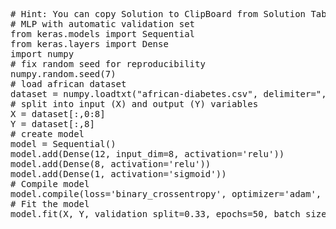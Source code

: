 <pre class="file" data-target="clipboard">
# Hint: You can copy Solution to ClipBoard from Solution Tab
# MLP with automatic validation set
from keras.models import Sequential
from keras.layers import Dense
import numpy
# fix random seed for reproducibility
numpy.random.seed(7)
# load african dataset
dataset = numpy.loadtxt("african-diabetes.csv", delimiter=",")
# split into input (X) and output (Y) variables
X = dataset[:,0:8]
Y = dataset[:,8]
# create model
model = Sequential()
model.add(Dense(12, input_dim=8, activation='relu'))
model.add(Dense(8, activation='relu'))
model.add(Dense(1, activation='sigmoid'))
# Compile model
model.compile(loss='binary_crossentropy', optimizer='adam', metrics=['accuracy'])
# Fit the model
model.fit(X, Y, validation_split=0.33, epochs=50, batch_size=10)
</pre>